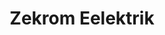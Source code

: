---
title: Zekrom Eelektrik
layout: deck
era: 2012
description: The OG Eels
achievements:
  - position: 3rd
    competition: European Challenge Cup
    division: Masters
    player: Jouni Lehtinen
links:
  - href: https://limitlesstcg.com/decks/list/13656
    title: Limitless Page
cards:
  pokemon:
    - name: Tynamo
      set: NVI
      number: 39
      quantity: 3
    - name: Tynamo
      set: NVI
      number: 38
      quantity: 1
    - name: Eelektrik
      set: NVI
      number: 40
      quantity: 4
    - name: Zekrom
      set: NXD
      number: 50
      quantity: 4
    - name: Mewtwo-EX
      set: NXD
      number: 54
      quantity: 2
    - name: Cleffa
      set: CL
      number: 24
      quantity: 1
  trainers:
    - name: Pokémon Collector
      set: HS
      number: 97
      quantity: 4
    - name: Professor Juniper
      set: BLW
      number: 101
      quantity: 4
    - name: Sage's Training
      set: CL
      number: 85
      quantity: 2
    - name: Professor Oak's New Theory
      set: CL
      number: 83
      quantity: 2
    - name: 'N'
      set: NVI
      number: 92
      quantity: 2
    - name: Junk Arm
      set: TM
      number: 87
      quantity: 4
    - name: Pokémon Catcher
      set: EPO
      number: 95
      quantity: 3
    - name: PlusPower
      set: BLW
      number: 96
      quantity: 3
    - name: Pokégear 3.0
      set: HS
      number: 96
      quantity: 2
    - name: Level Ball
      set: NXD
      number: 89
      quantity: 1
    - name: Switch
      set: BLW
      number: 104
      quantity: 1
    - name: Super Rod
      set: NVI
      number: 95
      quantity: 1
    - name: Eviolite
      set: NVI
      number: 91
      quantity: 3
  energy:
    - name: Lightning Energy
      set: BLW
      number: 108
      quantity: 9
    - name: Double Colorless Energy
      set: NXD
      number: 92
      quantity: 4
---